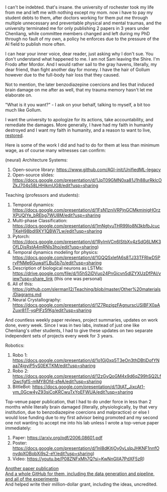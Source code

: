 I can't be indebted. that's insane. the university of rochester took my life from me and left me with nothing except my mom. now i have to pay my student debts to them, after doctors working for them put me through multiple unnecessary and preventable physical and mental traumas, and the university terminated me for only publishing 2 papers in 3 years under Chenliang, while committee members changed and left during my PhD through no fault of my own, a policy he enforces due to the pressure of the AI field to publish more often.

I can hear your inner voice, dear reader, just asking why I don't sue. You don't understand what happened to me. I am not Sam leaving the Shire. I'm Frodo after Mordor. And I would rather sail to the gray havens, literally, my dear friend, than fight another day for money. I have the hair of Gollum however due to the full-body hair loss that they caused.

Not to mention, the later benzodiazepine coercions and lies that induced brain damage on me after as well, that my trauma memory hasn't let me elaborate on.

"What is it you want?" - I ask on your behalf, talking to myself, a bit too much like Gollum.

I want the university to apologize for its actions, take accountability, and remediate the damages. More generally, I have had my faith in humanity destroyed and I want my faith in humanity, and a reason to want to live, [restored](https://github.com/slerman12/Help-me/blob/main/4-Faith.md).

Here is some of the work I did and had to do for them at less than minimum wage, as of course many witnesses can confirm:

(neural) Architecture Systems:

1. Open-source library: https://www.github.com/AGI-init/UnifiedML-legacy
2. Open-source slides: https://docs.google.com/presentation/d/1JpT09GMN0xa81J1h88urRklcOZkJ704s58LHHikmUG8/edit?usp=sharing

Teaching (professors and students):

1. Temporal dynamics: https://docs.google.com/presentation/d/1FsN1zniVRPjnGCMkminigHOrzXPUQIYe_bREbg7WU8M/edit?usp=sharing
2. Multi-phase Classification: https://docs.google.com/presentation/d/1mNgtyuTHR99Io8N3kbfbJcucTKeH98bdl9XY1QBW7Lw/edit?usp=sharing
3. Pytorch: https://docs.google.com/presentation/d/1RylmVCn6IStbXv4zSdG6LMK3OfLDjsRstA4mRNls3ho/edit?usp=sharing)
4. Temporal dynamics modeling for physics: https://docs.google.com/presentation/d/1GQQSxlefA6s8TJ33TFRIwD5PryPNMe6GuwaYLBu5b7o/edit?usp=sharing
5. Description of biological neurons as LSTMs: https://drive.google.com/file/d/1i5hS2iDVuo24PnGicvn5dIZYXUzDfPAl/view?usp=share_link (this one was personal)
6. All of this: https://github.com/slerman12/Teaching/blob/master/Other%20materials/Diagrams.md
7. Neural Crystallography: https://docs.google.com/presentation/d/1Z7RpzigzFAgnurscUSIBFX0aAZuxr81T-yqPIFz5fKg/edit?usp=sharing

And countless weekly paper reviews, project summaries, updates on work done, every week. Since I was in two labs, instead of just one like Chenliang's other students, I had to give these updates on two separate independent sets of projects every week for 3 years.

Robotics:

1. Robo 1: https://docs.google.com/presentation/d/1o1Gj0xp5T3eOn3thDBtjDofYNaa74jgyiP5yS0EKTKM/edit?usp=sharing
2. Robo 2: https://docs.google.com/presentation/d/12zGyQoGM4x9d6qZ99hSQ2LfQwcfgfS-mMY8Ofd-sfeA/edit?usp=sharing
3. BittleBot: https://docs.google.com/presentation/d/13tAT_JixcAt1-ym_0Gcw4yZ93siCoKRCwuTxYoEFWUA/edit?usp=sharing

Top-venue paper publication, that I had to do under force in less than 2 months while literally brain damaged (literally, physiologically, by that very institution, due to benzodiazepine coercions and malpractice) or else I would lose funding due to my first advisor being promoted and my second one not wanting to accept me into his lab unless I wrote a top-venue paper immediately:

1. Paper: https://arxiv.org/pdf/2006.08601.pdf
2. Poster: https://docs.google.com/presentation/d/1nI8dKitjOy0yLsIpJHKNF1nnfOnydpXOBobXi9s2-eY/edit?usp=sharing)
3. Video: https://youtu.be/P08ZNFxMh7Q?si=KwNnGlIA7PdXF5zR)

[Another paper publication](https://docs.google.com/presentation/d/1nZFXtz2hJQlAsiLW-nuxRDPh97-UAj_g7eN326vTL8k/edit?usp=sharing) </br>
[And a whole GitHub for them, including the data generation and pipeline, and all of the experiments](https://github.com/AGI-init/XRDs/tree/main) </br>
And helped write their million-dollar grant, including the ideas, uncredited.
